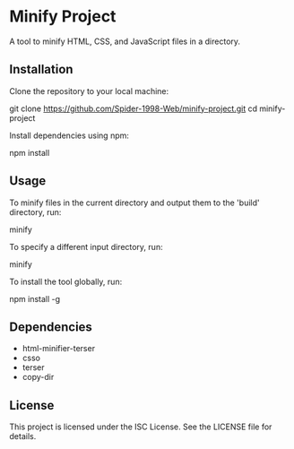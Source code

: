# Minify Project

A tool to minify HTML, CSS, and JavaScript files in a directory.

## Installation

Clone the repository to your local machine:

git clone https://github.com/Spider-1998-Web/minify-project.git
cd minify-project

Install dependencies using npm:

npm install

## Usage

To minify files in the current directory and output them to the 'build' directory, run:

minify

To specify a different input directory, run:

minify <path-to-input-directory>


To install the tool globally, run:

npm install -g <path-to-your-project>

## Dependencies

- html-minifier-terser
- csso
- terser
- copy-dir

## License

This project is licensed under the ISC License. See the LICENSE file for details.
